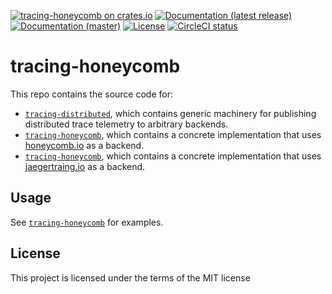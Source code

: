 [![tracing-honeycomb on crates.io](https://img.shields.io/crates/v/tracing-honeycomb)](https://crates.io/crates/tracing-honeycomb) [![Documentation (latest release)](https://docs.rs/tracing-honeycomb/badge.svg)](https://docs.rs/tracing-honeycomb/) [![Documentation (master)](https://img.shields.io/badge/docs-master-brightgreen)](https://inanna-malick.github.io/tracing-honeycomb/tracing_honeycomb/) [![License](https://img.shields.io/badge/license-MIT-green.svg)](../LICENSE) [![CircleCI status](https://circleci.com/gh/inanna-malick/tracing-honeycomb.svg?style=svg)](https://app.circleci.com/pipelines/github/inanna-malick/tracing-honeycomb)

# tracing-honeycomb

This repo contains the source code for:
- [`tracing-distributed`](tracing-distributed/README.md), which contains generic machinery for publishing distributed trace telemetry to arbitrary backends.
- [`tracing-honeycomb`](tracing-honeycomb/README.md), which contains a concrete implementation that uses [honeycomb.io](https://honeycomb.io) as a backend.
- [`tracing-honeycomb`](tracing-jaeger/README.md), which contains a concrete implementation that uses [jaegertraing.io](https://www.jaegertracing.io/) as a backend.

## Usage

See [`tracing-honeycomb`](tracing-honeycomb/README.md) for examples.

## License

This project is licensed under the terms of the MIT license

